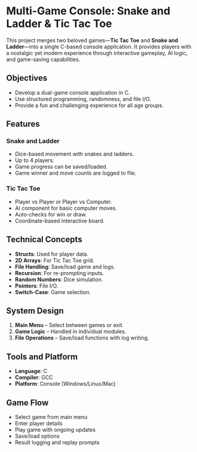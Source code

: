 # Multi-Game Console: Snake and Ladder & Tic Tac Toe

This project merges two beloved games—**Tic Tac Toe** and **Snake and Ladder**—into a single C-based console application. It provides players with a nostalgic yet modern experience through interactive gameplay, AI logic, and game-saving capabilities.

## Objectives

- Develop a dual-game console application in C.
- Use structured programming, randomness, and file I/O.
- Provide a fun and challenging experience for all age groups.

## Features

### Snake and Ladder
- Dice-based movement with snakes and ladders.
- Up to 4 players.
- Game progress can be saved/loaded.
- Game winner and move counts are logged to file.

### Tic Tac Toe
- Player vs Player or Player vs Computer.
- AI component for basic computer moves.
- Auto-checks for win or draw.
- Coordinate-based interactive board.

## Technical Concepts

- **Structs**: Used for player data.
- **2D Arrays**: For Tic Tac Toe grid.
- **File Handling**: Save/load game and logs.
- **Recursion**: For re-prompting inputs.
- **Random Numbers**: Dice simulation.
- **Pointers**: File I/O.
- **Switch-Case**: Game selection.

## System Design

1. **Main Menu** – Select between games or exit.
2. **Game Logic** – Handled in individual modules.
3. **File Operations** – Save/load functions with log writing.

## Tools and Platform

- **Language**: C
- **Compiler**: GCC
- **Platform**: Console (Windows/Linux/Mac)

## Game Flow

- Select game from main menu
- Enter player details
- Play game with ongoing updates
- Save/load options
- Result logging and replay prompts
